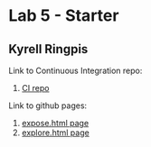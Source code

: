 # Lab 5 - Starter

## Kyrell Ringpis
Link to Continuous Integration repo:
1. [CI repo](https://github.com/kyrellr/introduction-to-github)

Link to github pages:
1. [expose.html page](https://kyrellr.github.io/Lab5_Starter/expose.html)
2. [explore.html page](https://kyrellr.github.io/Lab5_Starter/explore.html)
